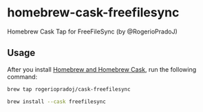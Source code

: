 # homebrew-cask-freefilesync

Homebrew Cask Tap for FreeFileSync (by @RogerioPradoJ)

## Usage

After you install [Homebrew and Homebrew Cask](https://brew.sh/), run the following command:

```sh
brew tap rogeriopradoj/cask-freefilesync
```

```sh
brew install --cask freefilesync
```
